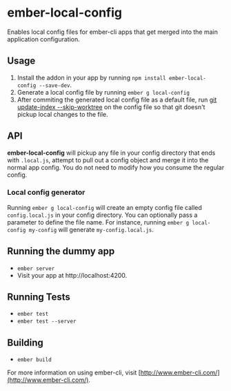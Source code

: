 # ember-local-config

Enables local config files for ember-cli apps that get merged into the main application configuration.

## Usage

1. Install the addon in your app by running `npm install ember-local-config --save-dev`.
2. Generate a local config file by running `ember g local-config`
3. After commiting the generated local config file as a default file, run [git update-index --skip-worktree](http://git-scm.com/docs/git-update-index) on the config file so that git doesn't pickup local changes to the file.

## API


**ember-local-config** will pickup any file in your config directory that ends with `.local.js`, attempt to pull out a config object and merge it into the normal app config. You do not need to modify how you consume the regular config.

### Local config generator

Running `ember g local-config` will create an empty config file called `config.local.js` in your config directory. You can optionally pass a parameter to define the file name. For instance, running `ember g local-config my-config` will generate `my-config.local.js`.

## Running the dummy app

* `ember server`
* Visit your app at http://localhost:4200.

## Running Tests

* `ember test`
* `ember test --server`

## Building

* `ember build`

For more information on using ember-cli, visit [http://www.ember-cli.com/](http://www.ember-cli.com/).
